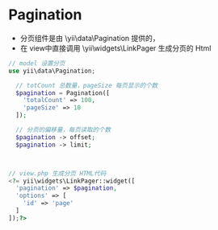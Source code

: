 # Pagination

* 分页组件是由 \yii\data\Pagination 提供的，
* 在 view中直接调用 \yii\widgets\LinkPager 生成分页的 Html

```php
// model 设置分页
use yii\data\Pagination;

  // totCount 总数量，pageSize 每页显示的个数
  $pagination = Pagination([
    'totalCount' => 100,
    'pageSize' => 10
  ]);

  // 分页的偏移量，每页读取的个数
  $pagination -> offset;
  $pagination -> limit;



// view.php 生成分页 HTML代码
<?= yii\widgets\LinkPager::widget([
  'pagination' => $pagination,
  'options' => [
    'id' => 'page'
  ]
]);?>


```